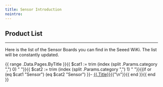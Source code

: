 ```yaml
---
title: Sensor Introduction
nointro:
---
```


## Product List
---

Here is the list of the Sensor Boards you can find in the Seeed WiKi. The list will be constantly updated.

{{ range .Data.Pages.ByTitle }}{{ $cat1 := trim (index (split .Params.category ",") 0) " "}}{{ $cat2 := trim (index (split .Params.category ",") 1) " "}}{{if or (eq $cat1 "Sensor") (eq $cat2 "Sensor") }}- [{{.Title}}](/{{.File.BaseFileName}}/){{"\n"}}{{ end }}{{ end }}

